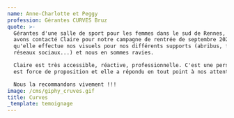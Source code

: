 ```yaml
---
name: Anne-Charlotte et Peggy
profession: Gérantes CURVES Bruz
quote: >-
  Gérantes d'une salle de sport pour les femmes dans le sud de Rennes, nous
  avons contacté Claire pour notre campagne de rentrée de septembre 2021 afin
  qu'elle effectue nos visuels pour nos différents supports (abribus, flyers,
  réseaux sociaux...) et nous en sommes ravies.

  Claire est très accessible, réactive, professionnelle. C'est une personne qui
  est force de proposition et elle a répondu en tout point à nos attentes.

  Nous la recommandons vivement !!!
image: /cms/giphy_cruves.gif
title: Curves
_template: temoignage
---
```


